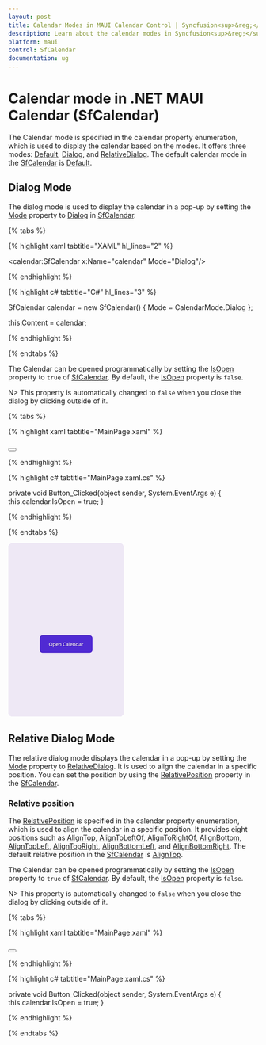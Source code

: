 ```yaml
---
layout: post
title: Calendar Modes in MAUI Calendar Control | Syncfusion<sup>&reg;</sup>
description: Learn about the calendar modes in Syncfusion<sup>&reg;</sup> Calendar for .NET MAUI (SfCalendar) control and its basic features.
platform: maui
control: SfCalendar
documentation: ug
---
```


# Calendar mode in .NET MAUI Calendar (SfCalendar)

The Calendar mode is specified in the calendar property enumeration, which is used to display the calendar based on the modes. It offers three modes: [Default](https://help.syncfusion.com/cr/maui-toolkit/Syncfusion.Maui.Toolkit.Calendar.CalendarMode.html#Syncfusion_Maui_Toolkit_Calendar_CalendarMode_Default), [Dialog](https://help.syncfusion.com/cr/maui-toolkit/Syncfusion.Maui.Toolkit.Calendar.CalendarMode.html#Syncfusion_Maui_Toolkit_Calendar_CalendarMode_Dialog), and [RelativeDialog](https://help.syncfusion.com/cr/maui-toolkit/Syncfusion.Maui.Toolkit.Calendar.CalendarMode.html#Syncfusion_Maui_Toolkit_Calendar_CalendarMode_RelativeDialog). The default calendar mode in the [SfCalendar](https://help.syncfusion.com/cr/maui-toolkit/Syncfusion.Maui.Toolkit.Calendar.SfCalendar.html) is [Default](https://help.syncfusion.com/cr/maui-toolkit/Syncfusion.Maui.Toolkit.Calendar.CalendarMode.html#Syncfusion_Maui_Toolkit_Calendar_CalendarMode_Default).

## Dialog Mode

The dialog mode is used to display the calendar in a pop-up by setting the [Mode](https://help.syncfusion.com/cr/maui-toolkit/Syncfusion.Maui.Toolkit.Calendar.SfCalendar.html#Syncfusion_Maui_Toolkit_Calendar_SfCalendar_Mode) property to [Dialog](https://help.syncfusion.com/cr/maui-toolkit/Syncfusion.Maui.Toolkit.Calendar.CalendarMode.html#Syncfusion_Maui_Toolkit_Calendar_CalendarMode_Dialog) in [SfCalendar](https://help.syncfusion.com/cr/maui-toolkit/Syncfusion.Maui.Toolkit.Calendar.SfCalendar.html).

{% tabs %}

{% highlight xaml tabtitle="XAML" hl_lines="2" %}

<calendar:SfCalendar x:Name="calendar"
                     Mode="Dialog"/>

{% endhighlight %}

{% highlight c# tabtitle="C#" hl_lines="3" %}

SfCalendar calendar = new SfCalendar()
{
    Mode = CalendarMode.Dialog
};

this.Content = calendar;

{% endhighlight %}

{% endtabs %}

The Calendar can be opened programmatically by setting the [IsOpen](https://help.syncfusion.com/cr/maui-toolkit/Syncfusion.Maui.Toolkit.Calendar.SfCalendar.html#Syncfusion_Maui_Toolkit_Calendar_SfCalendar_IsOpen) property to `true` of [SfCalendar](https://help.syncfusion.com/cr/maui-toolkit/Syncfusion.Maui.Toolkit.Calendar.SfCalendar.html). By default, the [IsOpen](https://help.syncfusion.com/cr/maui-toolkit/Syncfusion.Maui.Toolkit.Calendar.SfCalendar.html#Syncfusion_Maui_Toolkit_Calendar_SfCalendar_IsOpen) property is `false`.

N> This property is automatically changed to `false` when you close the dialog by clicking outside of it.

{% tabs %}

{% highlight xaml tabtitle="MainPage.xaml" %}

<Grid>
    <calendar:SfCalendar x:Name="calendar"
                         Mode="Dialog"/>
    <Button Text="Open Calendar" 
            x:Name="calendarButton"
            Clicked="Button_Clicked"
            HorizontalOptions="Center"
            VerticalOptions="Center"
            HeightRequest="50" 
            WidthRequest="150">
    </Button>
</Grid>

{% endhighlight %}

{% highlight c# tabtitle="MainPage.xaml.cs" %}

private void Button_Clicked(object sender, System.EventArgs e)
{
    this.calendar.IsOpen = true;
}

{% endhighlight %}

{% endtabs %}

![Dialog mode in .NET MAUI Calendar.](images/calendar-mode/calendar_popup.gif)


## Relative Dialog Mode

The relative dialog mode displays the calendar in a pop-up by setting the [Mode](https://help.syncfusion.com/cr/maui-toolkit/Syncfusion.Maui.Toolkit.Calendar.SfCalendar.html#Syncfusion_Maui_Toolkit_Calendar_SfCalendar_Mode) property to [RelativeDialog](https://help.syncfusion.com/cr/maui-toolkit/Syncfusion.Maui.Toolkit.Calendar.CalendarMode.html#Syncfusion_Maui_Toolkit_Calendar_CalendarMode_RelativeDialog). It is used to align the calendar in a specific position. You can set the position by using the [RelativePosition](https://help.syncfusion.com/cr/maui-toolkit/Syncfusion.Maui.Toolkit.Calendar.SfCalendar.html#Syncfusion_Maui_Toolkit_Calendar_SfCalendar_RelativePosition) property in the [SfCalendar](https://help.syncfusion.com/cr/maui-toolkit/Syncfusion.Maui.Toolkit.Calendar.SfCalendar.html).

### Relative position

The [RelativePosition](https://help.syncfusion.com/cr/maui-toolkit/Syncfusion.Maui.Toolkit.Calendar.SfCalendar.html#Syncfusion_Maui_Toolkit_Calendar_SfCalendar_RelativePosition) is specified in the calendar property enumeration, which is used to align the calendar in a specific position. It provides eight positions such as [AlignTop](https://help.syncfusion.com/cr/maui-toolkit/Syncfusion.Maui.Toolkit.Calendar.CalendarRelativePosition.html#Syncfusion_Maui_Toolkit_Calendar_CalendarRelativePosition_AlignTop), [AlignToLeftOf](https://help.syncfusion.com/cr/maui-toolkit/Syncfusion.Maui.Toolkit.Calendar.CalendarRelativePosition.html#Syncfusion_Maui_Toolkit_Calendar_CalendarRelativePosition_AlignToLeftOf), [AlignToRightOf](https://help.syncfusion.com/cr/maui-toolkit/Syncfusion.Maui.Toolkit.Calendar.CalendarRelativePosition.html#Syncfusion_Maui_Toolkit_Calendar_CalendarRelativePosition_AlignToRightOf), [AlignBottom](https://help.syncfusion.com/cr/maui-toolkit/Syncfusion.Maui.Toolkit.Calendar.CalendarRelativePosition.html#Syncfusion_Maui_Toolkit_Calendar_CalendarRelativePosition_AlignBottom), [AlignTopLeft](https://help.syncfusion.com/cr/maui-toolkit/Syncfusion.Maui.Toolkit.Calendar.CalendarRelativePosition.html#Syncfusion_Maui_Toolkit_Calendar_CalendarRelativePosition_AlignTopLeft), [AlignTopRight](https://help.syncfusion.com/cr/maui-toolkit/Syncfusion.Maui.Toolkit.Calendar.CalendarRelativePosition.html#Syncfusion_Maui_Toolkit_Calendar_CalendarRelativePosition_AlignTopRight), [AlignBottomLeft](https://help.syncfusion.com/cr/maui-toolkit/Syncfusion.Maui.Toolkit.Calendar.CalendarRelativePosition.html#Syncfusion_Maui_Toolkit_Calendar_CalendarRelativePosition_AlignBottomLeft), and [AlignBottomRight](https://help.syncfusion.com/cr/maui-toolkit/Syncfusion.Maui.Toolkit.Calendar.CalendarRelativePosition.html#Syncfusion_Maui_Toolkit_Calendar_CalendarRelativePosition_AlignBottomRight). The default relative position in the [SfCalendar](https://help.syncfusion.com/cr/maui-toolkit/Syncfusion.Maui.Toolkit.Calendar.SfCalendar.html) is [AlignTop](https://help.syncfusion.com/cr/maui-toolkit/Syncfusion.Maui.Toolkit.Calendar.CalendarRelativePosition.html#Syncfusion_Maui_Toolkit_Calendar_CalendarRelativePosition_AlignTop).

The Calendar can be opened programmatically by setting the [IsOpen](https://help.syncfusion.com/cr/maui-toolkit/Syncfusion.Maui.Toolkit.Calendar.SfCalendar.html#Syncfusion_Maui_Toolkit_Calendar_SfCalendar_IsOpen) property to `true` of [SfCalendar](https://help.syncfusion.com/cr/maui-toolkit/Syncfusion.Maui.Toolkit.Calendar.SfCalendar.html). By default, the [IsOpen](https://help.syncfusion.com/cr/maui-toolkit/Syncfusion.Maui.Toolkit.Calendar.SfCalendar.html#Syncfusion_Maui_Toolkit_Calendar_SfCalendar_IsOpen) property is `false`.

N> This property is automatically changed to `false` when you close the dialog by clicking outside of it.

{% tabs %}

{% highlight xaml tabtitle="MainPage.xaml" %}

<Grid>
    <calendar:SfCalendar x:Name="calendar" 
                         Mode="RelativeDialog"
                         RelativePosition="AlignTopLeft">
    </calendar:SfCalendar>
    <Button Text="Open calendar" 
            x:Name="calendarButton"
            Clicked="Button_Clicked"
            HorizontalOptions="Center"
            VerticalOptions="Center"
            HeightRequest="50" 
            WidthRequest="150">
    </Button>
</Grid>

{% endhighlight %}

{% highlight c# tabtitle="MainPage.xaml.cs" %}

private void Button_Clicked(object sender, System.EventArgs e)
{
    this.calendar.IsOpen = true;
}

{% endhighlight %} 
 
{% endtabs %}

